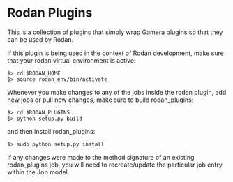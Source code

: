 Rodan Plugins
=======================

This is a collection of plugins that simply wrap
Gamera plugins so that they can be used by Rodan.

If this plugin is being used in the context of Rodan development, make sure that your rodan virtual environment is active:

    $> cd $RODAN_HOME
    $> source rodan_env/bin/activate

Whenever you make changes to any of the jobs inside the rodan plugin, add new jobs or pull new changes, make sure to build rodan_plugins:

    $> cd $RODAN_PLUGINS
    $> python setup.py build

and then install rodan_plugins:

    $> sudo python setup.py install

If any changes were made to the method signature of an existing rodan_plugins job, you will need to recreate/update the particular job entry within the Job model.